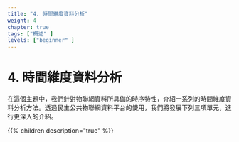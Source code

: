 ```yaml
---
title: "4. 時間維度資料分析"
weight: 4
chapter: true
tags: ["概述" ]
levels: ["beginner" ]
---
```


# 4. 時間維度資料分析

在這個主題中，我們針對物聯網資料所具備的時序特性，介紹一系列的時間維度資料分析方法。透過民生公共物聯網資料平台的使用，我們將發展下列三項單元，進行更深入的介紹。


{{% children description="true" %}}

